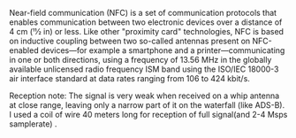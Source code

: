 Near-field communication (NFC) is a set of communication protocols that enables communication between two electronic devices over a distance of 4 cm (11⁄2 in) or less. Like other "proximity card" technologies, NFC is based on inductive coupling between two so-called antennas present on NFC-enabled devices—for example a smartphone and a printer—communicating in one or both directions, using a frequency of 13.56 MHz in the globally available unlicensed radio frequency ISM band using the ISO/IEC 18000-3 air interface standard at data rates ranging from 106 to 424 kbit/s.

Reception note: The signal is very weak when received on a whip antenna at close range, leaving only a narrow part of it on the waterfall (like ADS-B). I used a coil of wire 40 meters long for reception of full signal(and 2-4 Msps samplerate) .
